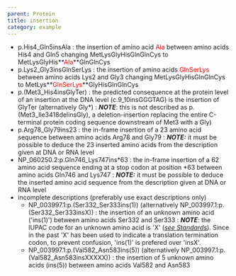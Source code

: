 ```yaml
---
parent: Protein
title: insertion
category: example
---
```


*	p.His4\_Gln5insAla
	:	the insertion of amino acid <font color="red">Ala</font> between amino acids His4 and Gln5 changing MetLysGlyHisGlnGlnCys to MetLysGlyHis**<font color="red">Ala</font>**GlnGlnCys
*	p.Lys2\_Gly3insGlnSerLys
	:	the insertion of amino acids <font color="red">GlnSerLys</font> between amino acids Lys2 and Gly3 changing MetLysGlyHisGlnGlnCys to MetLys**<font color="red">GlnSerLys</font>**GlyHisGlnGlnCys
*	p.(Met3\_His4insGlyTer)
	:	the predicted consequence at the protein level of an insertion at the DNA level (c.9\_10insGGGTAG) is the insertion of GlyTer (alternatively Gly\*)
	:	_**NOTE**_: this is not described as p.(Met3\_Ile3418delinsGly), a deletion-insertion replacing the entire C-terminal protein coding sequence downstream of Met3 with a Gly)
*   p.Arg78\_Gly79ins23
	:	the in-frame insertion of a 23 amino acid sequence between amino acids Arg78 and Gly79
	:	_**NOTE:**_ it must be possible to deduce the 23 inserted amino acids from the description given at DNA or RNA level
*   NP\_060250.2:p.Gln746\_Lys747ins\*63
	:	the in-frame insertion of a 62 amino acid sequence ending at a stop codon at position \*63 between amino acids Gln746 and Lys747
	:	_**NOTE:**_ it must be possible to deduce the inserted amino acid sequence from the description given at DNA or RNA level
*	incomplete descriptions (preferably use exact descriptions only)
	*	NP\_003997.1:p.(Ser332\_Ser333ins(1)) (alternatively NP_003997.1:p.(Ser332\_Ser333insX))
	:	the insertion of an unknown amino acid ('ins(1)') between amino acids Ser332 and Ser333
	:	_**NOTE**_: the IUPAC code for an unknown amino acid is 'X' ([_see Standards_](/bg-material/standards/)). Since in the past 'X' has been used to indicate a translation termination codon, to prevent confusion, 'ins(1)' is prefered over 'insX'.
	*	NP\_003997.1:p.(Val582\_Asn583ins(5)) (alternatively NP_003997.1:p.(Val582_Asn583insXXXXX))
	:       the insertion of 5 unknown amino acids (ins(5)) between amino acids Val582 and Asn583
